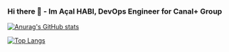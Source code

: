 ### Hi there 👋 - Im Açal HABI, DevOps Engineer for Canal+ Group

[![Anurag's GitHub stats](https://github-readme-stats.vercel.app/api?username=habi-a&count_private=true&show_icons=true&include_all_commits=true&hide=contribs,issues)](https://github.com/anuraghazra/github-readme-stats) 


[![Top Langs](https://github-readme-stats.vercel.app/api/top-langs/?username=habi-a&hide=jupyter+notebook)](https://github.com/anuraghazra/github-readme-stats)
